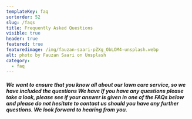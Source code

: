 ```yaml
---
templateKey: faq
sortorder: 52
slug: /faqs
title: Frequently Asked Questions
visible: true
header: true
featured: true
featuredimage: /img/fauzan-saari-pZXg_ObLOM4-unsplash.webp
alt: photo by Fauzan Saari on Unsplash
category:
  - faq
---
```


##### We want to ensure that you know all about our lawn care service, so we have included the questions We have If you have any questions please take a look, please see if your answer is given in one of the FAQs below and please do not hesitate to contact us should you have any further questions. We look forward to hearing from you.
